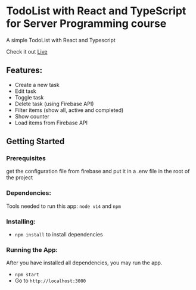 # TodoList with React and TypeScript for Server Programming course
A simple TodoList with React and Typescript

Check it out [Live](https://to-do-list-git-main-dagmawi-beyene.vercel.app/)

## Features:

* Create a new task
* Edit task
* Toggle task
* Delete task (using Firebase API)
* Filter items (show all, active and completed)
* Show counter
* Load items from Firebase API

## Getting Started

### Prerequisites
get the configuration file from firebase and put it in a .env file in the root of the project

### Dependencies:
Tools needed to run this app: `node v14` and `npm`

### Installing:
* `npm install` to install dependencies


### Running the App:
After you have installed all dependencies, you may run the app.

- `npm start`
- Go to `http://localhost:3000`
